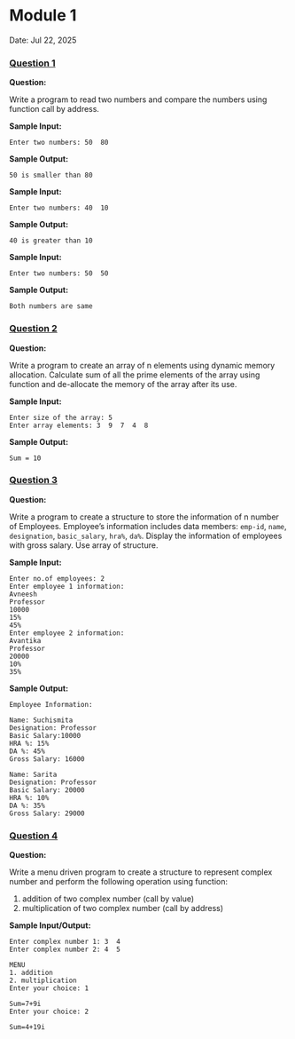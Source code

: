 # Module 1

Date: Jul 22, 2025

### [Question 1](./lab_1_1.c)

**Question:**

Write a program to read two numbers and compare the numbers using function call by address.

**Sample Input:**
```
Enter two numbers: 50  80
```
**Sample Output:**
```
50 is smaller than 80
```

**Sample Input:**
```
Enter two numbers: 40  10
```
**Sample Output:**
```
40 is greater than 10
```

**Sample Input:**
```
Enter two numbers: 50  50
```
**Sample Output:**
```
Both numbers are same
```

### [Question 2](./lab_1_2.c)

**Question:**

Write a program to create an array of n elements using dynamic memory allocation. Calculate sum of all the prime elements of the array using function and de-allocate the memory of the array after its use.

**Sample Input:**
```
Enter size of the array: 5
Enter array elements: 3  9  7  4  8
```
**Sample Output:**
```
Sum = 10
```

### [Question 3](./lab_1_3.c)

**Question:**

Write a program to create a structure to store the information of n number of Employees. Employee’s information includes data members: `emp-id`, `name`, `designation`, `basic_salary`, `hra%`, `da%`. Display the information of employees with gross salary. Use array of structure.

**Sample Input:**
```
Enter no.of employees: 2
Enter employee 1 information:
Avneesh
Professor
10000
15%
45%
Enter employee 2 information:
Avantika
Professor
20000
10%
35%
```
**Sample Output:**
```
Employee Information:
 
Name: Suchismita
Designation: Professor
Basic Salary:10000
HRA %: 15%
DA %: 45%
Gross Salary: 16000
 
Name: Sarita
Designation: Professor
Basic Salary: 20000
HRA %: 10%
DA %: 35%
Gross Salary: 29000
```

### [Question 4](./lab_1_4.c)

**Question:**

Write a menu driven program to create a structure to represent complex number and perform the following operation using function:
 
1. addition of two complex number (call by value)
2. multiplication of two complex number (call by address)

**Sample Input/Output:**
```
Enter complex number 1: 3  4
Enter complex number 2: 4  5
 
MENU
1. addition
2. multiplication
Enter your choice: 1

Sum=7+9i
Enter your choice: 2
 
Sum=4+19i
```